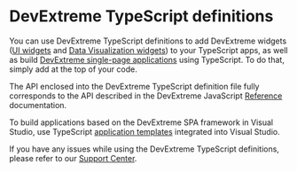# DevExtreme TypeScript definitions #

You can use DevExtreme TypeScript definitions to add DevExtreme widgets ([UI widgets](http://js.devexpress.com/Documentation/ApiReference/UI_Widgets) and [Data Visualization widgets](http://js.devexpress.com/Documentation/ApiReference/Data_Visualization_Widgets)) to your TypeScript apps, as well as build [DevExtreme single-page applications](http://js.devexpress.com/Documentation/Howto/SPA_Framework/Application_Design) using TypeScript. To do that, simply add <reference path="TypeScript/dx.devextreme.d.ts" /> at the top of your code.

The API enclosed into the DevExtreme TypeScript definition file fully corresponds to the API described in the DevExtreme JavaScript [Reference](http://js.devexpress.com/Documentation/ApiReference) documentation.

To build applications based on the DevExtreme SPA framework in Visual Studio, use TypeScript [application templates](http://js.devexpress.com/Documentation/Howto/VS_Integration/Project_Templates) integrated into Visual Studio.

If you have any issues while using the DevExtreme TypeScript definitions, please refer to our [Support Center](https://www.devexpress.com/Support/Center/Question/List/1).
